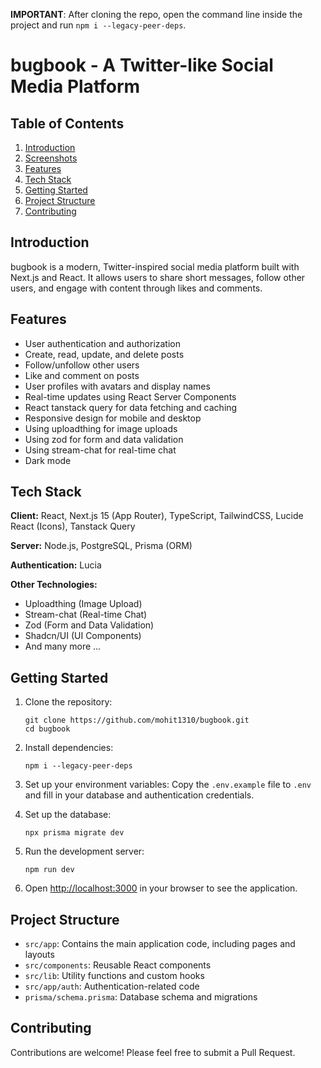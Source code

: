 **IMPORTANT**: After cloning the repo, open the command line inside the project and run `npm i --legacy-peer-deps`.

# bugbook - A Twitter-like Social Media Platform

## Table of Contents

1. [Introduction](#introduction)
2. [Screenshots](#screenshots)
3. [Features](#features)
4. [Tech Stack](#tech-stack)
5. [Getting Started](#getting-started)
6. [Project Structure](#project-structure)
7. [Contributing](#contributing)

## Introduction

bugbook is a modern, Twitter-inspired social media platform built with Next.js and React. It allows users to share short messages, follow other users, and engage with content through likes and comments.

## Features

- User authentication and authorization
- Create, read, update, and delete posts
- Follow/unfollow other users
- Like and comment on posts
- User profiles with avatars and display names
- Real-time updates using React Server Components
- React tanstack query for data fetching and caching
- Responsive design for mobile and desktop
- Using uploadthing for image uploads
- Using zod for form and data validation
- Using stream-chat for real-time chat
- Dark mode

## Tech Stack

**Client:** React, Next.js 15 (App Router), TypeScript, TailwindCSS, Lucide React (Icons), Tanstack Query

**Server:** Node.js, PostgreSQL, Prisma (ORM)

**Authentication:** Lucia

**Other Technologies:**

- Uploadthing (Image Upload)
- Stream-chat (Real-time Chat)
- Zod (Form and Data Validation)
- Shadcn/UI (UI Components)
- And many more ...

## Getting Started

1. Clone the repository:

   ```
   git clone https://github.com/mohit1310/bugbook.git
   cd bugbook
   ```

2. Install dependencies:

   ```
   npm i --legacy-peer-deps
   ```

3. Set up your environment variables:
   Copy the `.env.example` file to `.env` and fill in your database and authentication credentials.

4. Set up the database:

   ```
   npx prisma migrate dev
   ```

5. Run the development server:

   ```
   npm run dev
   ```

6. Open [http://localhost:3000](http://localhost:3000) in your browser to see the application.

## Project Structure

- `src/app`: Contains the main application code, including pages and layouts
- `src/components`: Reusable React components
- `src/lib`: Utility functions and custom hooks
- `src/app/auth`: Authentication-related code
- `prisma/schema.prisma`: Database schema and migrations

## Contributing

Contributions are welcome! Please feel free to submit a Pull Request.
